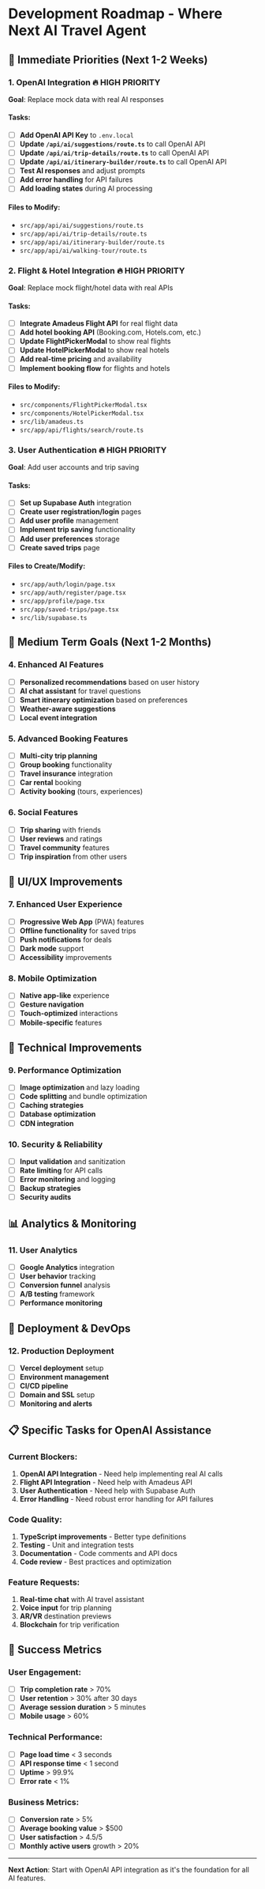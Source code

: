 # Development Roadmap - Where Next AI Travel Agent

## 🎯 **Immediate Priorities (Next 1-2 Weeks)**

### **1. OpenAI Integration** 🔥 **HIGH PRIORITY**
**Goal**: Replace mock data with real AI responses

#### **Tasks:**
- [ ] **Add OpenAI API Key** to `.env.local`
- [ ] **Update `/api/ai/suggestions/route.ts`** to call OpenAI API
- [ ] **Update `/api/ai/trip-details/route.ts`** to call OpenAI API
- [ ] **Update `/api/ai/itinerary-builder/route.ts`** to call OpenAI API
- [ ] **Test AI responses** and adjust prompts
- [ ] **Add error handling** for API failures
- [ ] **Add loading states** during AI processing

#### **Files to Modify:**
- `src/app/api/ai/suggestions/route.ts`
- `src/app/api/ai/trip-details/route.ts`
- `src/app/api/ai/itinerary-builder/route.ts`
- `src/app/api/ai/walking-tour/route.ts`

### **2. Flight & Hotel Integration** 🔥 **HIGH PRIORITY**
**Goal**: Replace mock flight/hotel data with real APIs

#### **Tasks:**
- [ ] **Integrate Amadeus Flight API** for real flight data
- [ ] **Add hotel booking API** (Booking.com, Hotels.com, etc.)
- [ ] **Update FlightPickerModal** to show real flights
- [ ] **Update HotelPickerModal** to show real hotels
- [ ] **Add real-time pricing** and availability
- [ ] **Implement booking flow** for flights and hotels

#### **Files to Modify:**
- `src/components/FlightPickerModal.tsx`
- `src/components/HotelPickerModal.tsx`
- `src/lib/amadeus.ts`
- `src/app/api/flights/search/route.ts`

### **3. User Authentication** 🔥 **HIGH PRIORITY**
**Goal**: Add user accounts and trip saving

#### **Tasks:**
- [ ] **Set up Supabase Auth** integration
- [ ] **Create user registration/login** pages
- [ ] **Add user profile** management
- [ ] **Implement trip saving** functionality
- [ ] **Add user preferences** storage
- [ ] **Create saved trips** page

#### **Files to Create/Modify:**
- `src/app/auth/login/page.tsx`
- `src/app/auth/register/page.tsx`
- `src/app/profile/page.tsx`
- `src/app/saved-trips/page.tsx`
- `src/lib/supabase.ts`

## 🚀 **Medium Term Goals (Next 1-2 Months)**

### **4. Enhanced AI Features**
- [ ] **Personalized recommendations** based on user history
- [ ] **AI chat assistant** for travel questions
- [ ] **Smart itinerary optimization** based on preferences
- [ ] **Weather-aware suggestions**
- [ ] **Local event integration**

### **5. Advanced Booking Features**
- [ ] **Multi-city trip planning**
- [ ] **Group booking** functionality
- [ ] **Travel insurance** integration
- [ ] **Car rental** booking
- [ ] **Activity booking** (tours, experiences)

### **6. Social Features**
- [ ] **Trip sharing** with friends
- [ ] **User reviews** and ratings
- [ ] **Travel community** features
- [ ] **Trip inspiration** from other users

## 🎨 **UI/UX Improvements**

### **7. Enhanced User Experience**
- [ ] **Progressive Web App** (PWA) features
- [ ] **Offline functionality** for saved trips
- [ ] **Push notifications** for deals
- [ ] **Dark mode** support
- [ ] **Accessibility** improvements

### **8. Mobile Optimization**
- [ ] **Native app-like** experience
- [ ] **Gesture navigation**
- [ ] **Touch-optimized** interactions
- [ ] **Mobile-specific** features

## 🔧 **Technical Improvements**

### **9. Performance Optimization**
- [ ] **Image optimization** and lazy loading
- [ ] **Code splitting** and bundle optimization
- [ ] **Caching strategies**
- [ ] **Database optimization**
- [ ] **CDN integration**

### **10. Security & Reliability**
- [ ] **Input validation** and sanitization
- [ ] **Rate limiting** for API calls
- [ ] **Error monitoring** and logging
- [ ] **Backup strategies**
- [ ] **Security audits**

## 📊 **Analytics & Monitoring**

### **11. User Analytics**
- [ ] **Google Analytics** integration
- [ ] **User behavior** tracking
- [ ] **Conversion funnel** analysis
- [ ] **A/B testing** framework
- [ ] **Performance monitoring**

## 🚀 **Deployment & DevOps**

### **12. Production Deployment**
- [ ] **Vercel deployment** setup
- [ ] **Environment management**
- [ ] **CI/CD pipeline**
- [ ] **Domain and SSL** setup
- [ ] **Monitoring and alerts**

## 📋 **Specific Tasks for OpenAI Assistance**

### **Current Blockers:**
1. **OpenAI API Integration** - Need help implementing real AI calls
2. **Flight API Integration** - Need help with Amadeus API
3. **User Authentication** - Need help with Supabase Auth
4. **Error Handling** - Need robust error handling for API failures

### **Code Quality:**
1. **TypeScript improvements** - Better type definitions
2. **Testing** - Unit and integration tests
3. **Documentation** - Code comments and API docs
4. **Code review** - Best practices and optimization

### **Feature Requests:**
1. **Real-time chat** with AI travel assistant
2. **Voice input** for trip planning
3. **AR/VR** destination previews
4. **Blockchain** for trip verification

## 🎯 **Success Metrics**

### **User Engagement:**
- [ ] **Trip completion rate** > 70%
- [ ] **User retention** > 30% after 30 days
- [ ] **Average session duration** > 5 minutes
- [ ] **Mobile usage** > 60%

### **Technical Performance:**
- [ ] **Page load time** < 3 seconds
- [ ] **API response time** < 1 second
- [ ] **Uptime** > 99.9%
- [ ] **Error rate** < 1%

### **Business Metrics:**
- [ ] **Conversion rate** > 5%
- [ ] **Average booking value** > $500
- [ ] **User satisfaction** > 4.5/5
- [ ] **Monthly active users** growth > 20%

---

**Next Action**: Start with OpenAI API integration as it's the foundation for all AI features.
